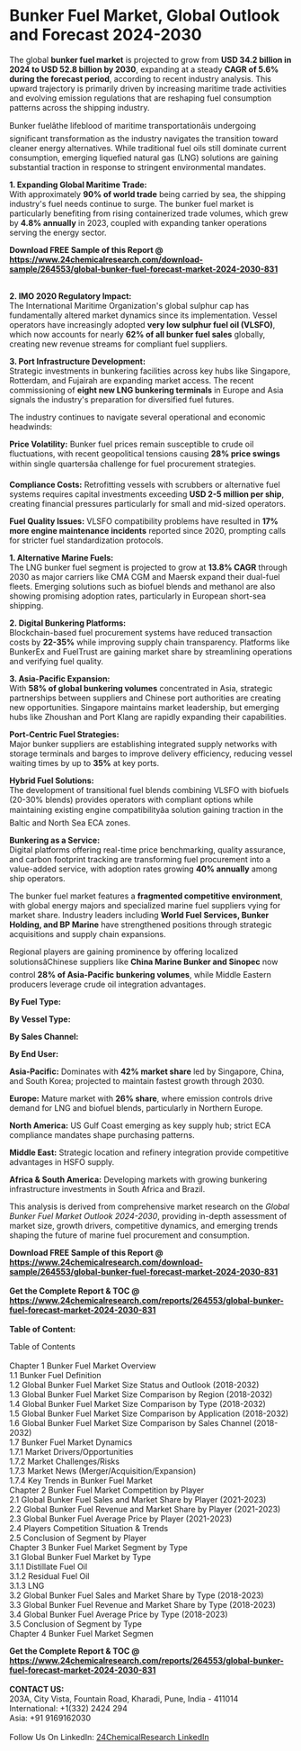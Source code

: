 <h1>Bunker Fuel Market, Global Outlook and Forecast 2024-2030</h1><p>The global <strong>bunker fuel market</strong> is projected to grow from <strong>USD 34.2 billion in 2024 to USD 52.8 billion by 2030</strong>, expanding at a steady <strong>CAGR of 5.6% during the forecast period</strong>, according to recent industry analysis. This upward trajectory is primarily driven by increasing maritime trade activities and evolving emission regulations that are reshaping fuel consumption patterns across the shipping industry.</p><p>Bunker fuelâthe lifeblood of maritime transportationâis undergoing significant transformation as the industry navigates the transition toward cleaner energy alternatives. While traditional fuel oils still dominate current consumption, emerging liquefied natural gas (LNG) solutions are gaining substantial traction in response to stringent environmental mandates.</p><p><strong>1. Expanding Global Maritime Trade:</strong><br>
With approximately <strong>90% of world trade</strong> being carried by sea, the shipping industry's fuel needs continue to surge. The bunker fuel market is particularly benefiting from rising containerized trade volumes, which grew by <strong>4.8% annually</strong> in 2023, coupled with expanding tanker operations serving the energy sector.</p><div><b>Download FREE Sample of this Report @ 
            <a href="https://www.24chemicalresearch.com/download-sample/264553/global-bunker-fuel-forecast-market-2024-2030-831">
            https://www.24chemicalresearch.com/download-sample/264553/global-bunker-fuel-forecast-market-2024-2030-831</a></b></div><br><p><strong>2. IMO 2020 Regulatory Impact:</strong><br>
The International Maritime Organization's global sulphur cap has fundamentally altered market dynamics since its implementation. Vessel operators have increasingly adopted <strong>very low sulphur fuel oil (VLSFO)</strong>, which now accounts for nearly <strong>62% of all bunker fuel sales</strong> globally, creating new revenue streams for compliant fuel suppliers.</p><p><strong>3. Port Infrastructure Development:</strong><br>
Strategic investments in bunkering facilities across key hubs like Singapore, Rotterdam, and Fujairah are expanding market access. The recent commissioning of <strong>eight new LNG bunkering terminals</strong> in Europe and Asia signals the industry's preparation for diversified fuel futures.</p><p>The industry continues to navigate several operational and economic headwinds:</p><p><strong>Price Volatility:</strong> Bunker fuel prices remain susceptible to crude oil fluctuations, with recent geopolitical tensions causing <strong>28% price swings</strong> within single quartersâa challenge for fuel procurement strategies.</p><p><strong>Compliance Costs:</strong> Retrofitting vessels with scrubbers or alternative fuel systems requires capital investments exceeding <strong>USD 2-5 million per ship</strong>, creating financial pressures particularly for small and mid-sized operators.</p><p><strong>Fuel Quality Issues:</strong> VLSFO compatibility problems have resulted in <strong>17% more engine maintenance incidents</strong> reported since 2020, prompting calls for stricter fuel standardization protocols.</p><p><strong>1. Alternative Marine Fuels:</strong><br>
The LNG bunker fuel segment is projected to grow at <strong>13.8% CAGR</strong> through 2030 as major carriers like CMA CGM and Maersk expand their dual-fuel fleets. Emerging solutions such as biofuel blends and methanol are also showing promising adoption rates, particularly in European short-sea shipping.</p><p><strong>2. Digital Bunkering Platforms:</strong><br>
Blockchain-based fuel procurement systems have reduced transaction costs by <strong>22-35%</strong> while improving supply chain transparency. Platforms like BunkerEx and FuelTrust are gaining market share by streamlining operations and verifying fuel quality.</p><p><strong>3. Asia-Pacific Expansion:</strong><br>
With <strong>58% of global bunkering volumes</strong> concentrated in Asia, strategic partnerships between suppliers and Chinese port authorities are creating new opportunities. Singapore maintains market leadership, but emerging hubs like Zhoushan and Port Klang are rapidly expanding their capabilities.</p><p><strong>Port-Centric Fuel Strategies:</strong><br>
	Major bunker suppliers are establishing integrated supply networks with storage terminals and barges to improve delivery efficiency, reducing vessel waiting times by up to <strong>35%</strong> at key ports.</p><p><strong>Hybrid Fuel Solutions:</strong><br>
	The development of transitional fuel blends combining VLSFO with biofuels (20-30% blends) provides operators with compliant options while maintaining existing engine compatibilityâa solution gaining traction in the Baltic and North Sea ECA zones.</p><p><strong>Bunkering as a Service:</strong><br>
	Digital platforms offering real-time price benchmarking, quality assurance, and carbon footprint tracking are transforming fuel procurement into a value-added service, with adoption rates growing <strong>40% annually</strong> among ship operators.</p><p>The bunker fuel market features a <strong>fragmented competitive environment</strong>, with global energy majors and specialized marine fuel suppliers vying for market share. Industry leaders including <strong>World Fuel Services, Bunker Holding, and BP Marine</strong> have strengthened positions through strategic acquisitions and supply chain expansions.</p><p>Regional players are gaining prominence by offering localized solutionsâChinese suppliers like <strong>China Marine Bunker and Sinopec</strong> now control <strong>28% of Asia-Pacific bunkering volumes</strong>, while Middle Eastern producers leverage crude oil integration advantages.</p><p><strong>By Fuel Type:</strong></p><p><strong>By Vessel Type:</strong></p><p><strong>By Sales Channel:</strong></p><p><strong>By End User:</strong></p><p><strong>Asia-Pacific:</strong> Dominates with <strong>42% market share</strong> led by Singapore, China, and South Korea; projected to maintain fastest growth through 2030.</p><p><strong>Europe:</strong> Mature market with <strong>26% share</strong>, where emission controls drive demand for LNG and biofuel blends, particularly in Northern Europe.</p><p><strong>North America:</strong> US Gulf Coast emerging as key supply hub; strict ECA compliance mandates shape purchasing patterns.</p><p><strong>Middle East:</strong> Strategic location and refinery integration provide competitive advantages in HSFO supply.</p><p><strong>Africa &amp; South America:</strong> Developing markets with growing bunkering infrastructure investments in South Africa and Brazil.</p><p>This analysis is derived from comprehensive market research on the <em>Global Bunker Fuel Market Outlook 2024-2030</em>, providing in-depth assessment of market size, growth drivers, competitive dynamics, and emerging trends shaping the future of marine fuel procurement and consumption.</p><div><b>Download FREE Sample of this Report @ 
            <a href="https://www.24chemicalresearch.com/download-sample/264553/global-bunker-fuel-forecast-market-2024-2030-831">
            https://www.24chemicalresearch.com/download-sample/264553/global-bunker-fuel-forecast-market-2024-2030-831</a></b></div><br><div><b>Get the Complete Report & TOC @ 
            <a href="https://www.24chemicalresearch.com/reports/264553/global-bunker-fuel-forecast-market-2024-2030-831">
            https://www.24chemicalresearch.com/reports/264553/global-bunker-fuel-forecast-market-2024-2030-831</a></b></div><br>
            <b>Table of Content:</b><p>Table of Contents<br />
<br />
Chapter 1 Bunker Fuel Market Overview<br />
    1.1 Bunker Fuel Definition<br />
    1.2 Global Bunker Fuel Market Size Status and Outlook (2018-2032)<br />
    1.3 Global Bunker Fuel Market Size Comparison by Region (2018-2032)<br />
    1.4 Global Bunker Fuel Market Size Comparison by Type (2018-2032)<br />
    1.5 Global Bunker Fuel Market Size Comparison by Application (2018-2032)<br />
    1.6 Global Bunker Fuel Market Size Comparison by Sales Channel (2018-2032)<br />
    1.7 Bunker Fuel Market Dynamics<br />
        1.7.1 Market Drivers/Opportunities<br />
        1.7.2 Market Challenges/Risks<br />
        1.7.3 Market News (Merger/Acquisition/Expansion)<br />
        1.7.4 Key Trends in Bunker Fuel Market<br />
Chapter 2 Bunker Fuel Market Competition by Player<br />
    2.1 Global Bunker Fuel Sales and Market Share by Player (2021-2023)<br />
    2.2 Global Bunker Fuel Revenue and Market Share by Player (2021-2023)<br />
    2.3 Global Bunker Fuel Average Price by Player (2021-2023)<br />
    2.4 Players Competition Situation & Trends<br />
    2.5 Conclusion of Segment by Player<br />
Chapter 3 Bunker Fuel Market Segment by Type<br />
    3.1 Global Bunker Fuel Market by Type<br />
        3.1.1 Distillate Fuel Oil<br />
        3.1.2 Residual Fuel Oil<br />
        3.1.3 LNG<br />
    3.2 Global Bunker Fuel Sales and Market Share by Type (2018-2023)<br />
    3.3 Global Bunker Fuel Revenue and Market Share by Type (2018-2023)<br />
    3.4 Global Bunker Fuel Average Price by Type (2018-2023)<br />
    3.5 Conclusion of Segment by Type<br />
Chapter 4 Bunker Fuel Market Segmen</p><div><b>Get the Complete Report & TOC @ 
            <a href="https://www.24chemicalresearch.com/reports/264553/global-bunker-fuel-forecast-market-2024-2030-831">
            https://www.24chemicalresearch.com/reports/264553/global-bunker-fuel-forecast-market-2024-2030-831</a></b></div><br><b>CONTACT US:</b><br>
            203A, City Vista, Fountain Road, Kharadi, Pune, India - 411014<br>
            International: +1(332) 2424 294<br>
            Asia: +91 9169162030 <br><br>
            Follow Us On LinkedIn: <a href="https://www.linkedin.com/company/24chemicalresearch/">24ChemicalResearch LinkedIn</a>